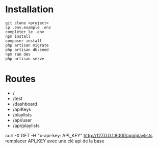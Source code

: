 # Installation

```
git clone <project>
cp .env.example .env
compléter le .env
npm install
composer install
php artisan migrate
php artisan db:seed
npm run dev 
php artisan serve
```

# Routes
- /
- /test
- /dashboard
- /apiKeys
- /playlists
- /api/user
- /api/playlists


curl -X GET -H "x-api-key: API_KEY" http://127.0.0.1:8000/api/playlists
remplacer API_KEY avec une clé api de la base